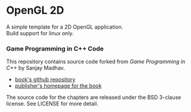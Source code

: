 # OpenGL 2D 

A simple template for a 2D OpenGL application.   
Build support for linux only.

### Game Programming in C++ Code

This repository contains source code forked from *Game Programming in C++* by 
Sanjay Madhav.

  - [book's github repository]
  - [publisher's homepage for the book]

The source code for the chapters are released under the BSD 3-clause
license. See LICENSE for more detail. 

<!-- references -->
[book's github repository]: https://github.com/gameprogcpp/code
[publisher's homepage for the book]: https://www.pearson.com/us/higher-education/program/Madhav-Game-Programming-in-C-Creating-3-D-Games/PGM1102283.html
